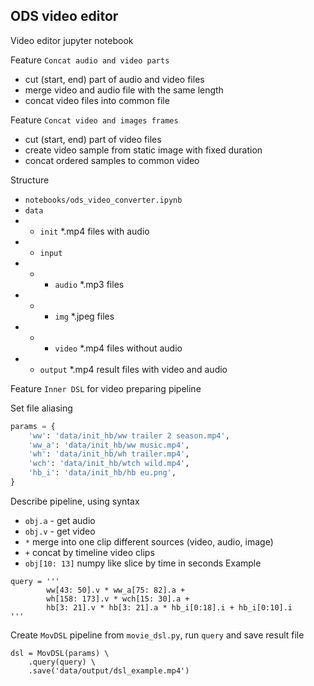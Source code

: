 ## ODS video editor
Video editor jupyter notebook

Feature `Concat audio and video parts`
- cut (start, end) part of audio and video files
- merge video and audio file with the same length
- concat video files into common file

Feature `Concat video and images frames`
- cut (start, end) part of video files
- create video sample from static image with fixed duration
- concat ordered samples to common video

Structure
- `notebooks/ods_video_converter.ipynb`
- `data`
- - `init` *.mp4 files with audio
- - `input`
- - - `audio` *.mp3 files
- - - `img` *.jpeg files
- - - `video`  *.mp4 files without audio
- - `output` *.mp4 result files with video and audio


Feature `Inner DSL` for video preparing pipeline

Set file aliasing
```python
params = {
    'ww': 'data/init_hb/ww trailer 2 season.mp4',
    'ww_a': 'data/init_hb/ww music.mp4',
    'wh': 'data/init_hb/wh trailer.mp4',
    'wch': 'data/init_hb/wtch wild.mp4',
    'hb_i': 'data/init_hb/hb eu.png',
}
```
Describe pipeline, using syntax
- `obj.a` - get audio
- `obj.v` - get video
- `*` merge into one clip different sources (video, audio, image)
- `+` concat by timeline video clips
- `obj[10: 13]` numpy like slice by time in seconds
Example
```
query = '''
        ww[43: 50].v * ww_a[75: 82].a +
        wh[158: 173].v * wch[15: 30].a +
        hb[3: 21].v * hb[3: 21].a * hb_i[0:18].i + hb_i[0:10].i
'''
```
Create `MovDSL` pipeline from `movie_dsl.py`, run `query` and save result file
```
dsl = MovDSL(params) \
    .query(query) \
    .save('data/output/dsl_example.mp4')
```
